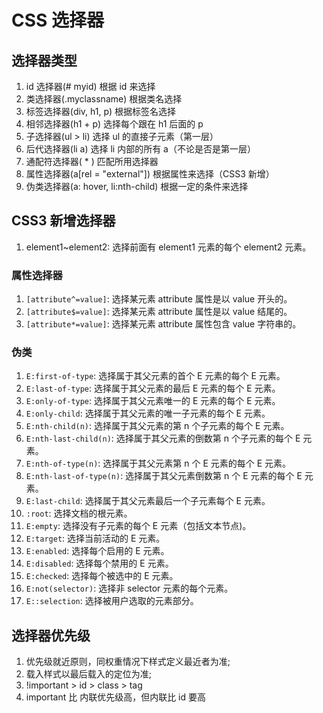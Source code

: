 # CSS 选择器

## 选择器类型

1. id 选择器(# myid) 根据 id 来选择
2. 类选择器(.myclassname) 根据类名选择
3. 标签选择器(div, h1, p) 根据标签名选择
4. 相邻选择器(h1 + p) 选择每个跟在 h1 后面的 p
5. 子选择器(ul > li) 选择 ul 的直接子元素（第一层）
6. 后代选择器(li a) 选择 li 内部的所有 a（不论是否是第一层）
7. 通配符选择器( \* ) 匹配所用选择器
8. 属性选择器(a[rel = "external"]) 根据属性来选择（CSS3 新增）
9. 伪类选择器(a: hover, li:nth-child) 根据一定的条件来选择

## CSS3 新增选择器

1. element1~element2: 选择前面有 element1 元素的每个 element2 元素。

### 属性选择器

1. `[attribute^=value]`: 选择某元素 attribute 属性是以 value 开头的。
2. `[attribute$=value]`: 选择某元素 attribute 属性是以 value 结尾的。
3. `[attribute*=value]`: 选择某元素 attribute 属性包含 value 字符串的。

### 伪类

1. `E:first-of-type`: 选择属于其父元素的首个 E 元素的每个 E 元素。
2. `E:last-of-type`: 选择属于其父元素的最后 E 元素的每个 E 元素。
3. `E:only-of-type`: 选择属于其父元素唯一的 E 元素的每个 E 元素。
4. `E:only-child`: 选择属于其父元素的唯一子元素的每个 E 元素。
5. `E:nth-child(n)`: 选择属于其父元素的第 n 个子元素的每个 E 元素。
6. `E:nth-last-child(n)`: 选择属于其父元素的倒数第 n 个子元素的每个 E 元素。
7. `E:nth-of-type(n)`: 选择属于其父元素第 n 个 E 元素的每个 E 元素。
8. `E:nth-last-of-type(n)`: 选择属于其父元素倒数第 n 个 E 元素的每个 E 元素。
9. `E:last-child`: 选择属于其父元素最后一个子元素每个 E 元素。
10. `:root`: 选择文档的根元素。
11. `E:empty`: 选择没有子元素的每个 E 元素（包括文本节点)。
12. `E:target`: 选择当前活动的 E 元素。
13. `E:enabled`: 选择每个启用的 E 元素。
14. `E:disabled`: 选择每个禁用的 E 元素。
15. `E:checked`: 选择每个被选中的 E 元素。
16. `E:not(selector)`: 选择非 selector 元素的每个元素。
17. `E::selection`: 选择被用户选取的元素部分。

## 选择器优先级

1. 优先级就近原则，同权重情况下样式定义最近者为准;
2. 载入样式以最后载入的定位为准;
3. !important > id > class > tag
4. important 比 内联优先级高，但内联比 id 要高
